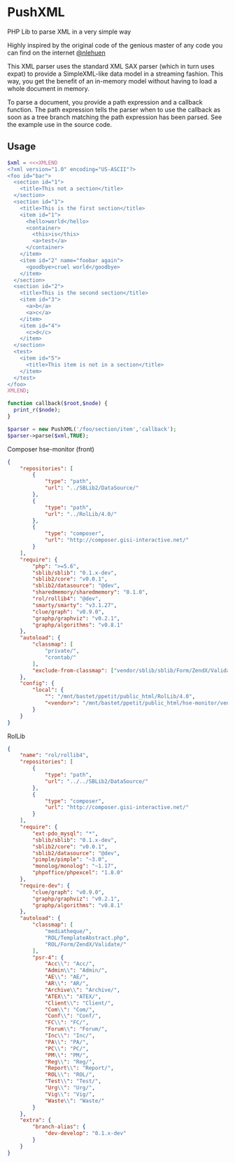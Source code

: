 # PushXML
PHP Lib to parse XML in a very simple way

Highly inspired by the original code of the genious master of any code you can find on the internet [@nlehuen](https://github.com/nlehuen)

This XML parser uses the standard XML SAX parser (which in turn uses expat) to provide a SimpleXML-like data model in a streaming fashion. This way, you get the benefit of an in-memory model without having to load a whole document in memory.

To parse a document, you provide a path expression and a callback function. The path expression tells the parser when to use the callback as soon as a tree branch matching the path expression has been parsed. See the example use in the source code.

## Usage
```php
$xml = <<<XMLEND
<?xml version="1.0" encoding="US-ASCII"?>
<foo id="bar">
  <section id="1">
    <title>This not a section</title>
  </section>
  <section id="1">
    <title>This is the first section</title>
    <item id="1">
      <hello>world</hello>
      <container>
        <this>is</this>
        <a>test</a>
      </container>
    </item>
    <item id="2" name="foobar again">
      <goodbye>cruel world</goodbye>
    </item>
  </section>
  <section id="2">
    <title>This is the second section</title>
    <item id="3">
      <a>b</a>
      <a>c</a>
    </item>
    <item id="4">
      <c>d</c>
    </item>
  </section>
  <test>
    <item id="5">
      <title>This item is not in a section</title>
    </item>
  </test>
</foo>
XMLEND;

function callback($root,$node) {
  print_r($node);
}

$parser = new PushXML('/foo/section/item','callback');
$parser->parse($xml,TRUE);
```



Composer hse-monitor (front)

```json
{
    "repositories": [
        {
            "type": "path",
            "url": "../SBLib2/DataSource/"
        },
        {
            "type": "path",
            "url": "../RolLib/4.0/"
        },
        {
            "type": "composer",
            "url": "http://composer.gisi-interactive.net/"
        }
    ],
    "require": {
        "php": ">=5.6",
        "sblib/sblib": "0.1.x-dev",
        "sblib2/core": "v0.0.1",
        "sblib2/datasource": "@dev",
        "sharedmemory/sharedmemory": "0.1.0",
        "rol/rollib4": "@dev",
        "smarty/smarty": "v3.1.27",
        "clue/graph": "v0.9.0",
        "graphp/graphviz": "v0.2.1",
        "graphp/algorithms": "v0.8.1"
    },
    "autoload": {
        "classmap": [
            "private/",
            "crontab/"
        ],
        "exclude-from-classmap": ["vendor/sblib/sblib/Form/ZendX/Validate/", "vendor/sblib/sblib/Autoloader/file_auto_load.php", "vendor/sblib/sblib/vendor/HTMLPurifier/"]
    },
    "config": {
        "local": {
            "": "/mnt/bastet/ppetit/public_html/RolLib/4.0",
            "<vendor>": "/mnt/bastet/ppetit/public_html/hse-monitor/vendor/rol/rollib4"
        }
    }
}
```

RolLib
```json
{
    "name": "rol/rollib4",
    "repositories": [
        {
            "type": "path",
            "url": "../../SBLib2/DataSource/"
        },
        {
            "type": "composer",
            "url": "http://composer.gisi-interactive.net/"
        }
    ],
    "require": {
        "ext-pdo_mysql": "*",
        "sblib/sblib": "0.1.x-dev",
        "sblib2/core": "v0.0.1",
        "sblib2/datasource": "@dev",
        "pimple/pimple": "~3.0",
        "monolog/monolog": "~1.17",
        "phpoffice/phpexcel": "1.8.0"
    },
    "require-dev": {
        "clue/graph": "v0.9.0",
        "graphp/graphviz": "v0.2.1",
        "graphp/algorithms": "v0.8.1"
    },
    "autoload": {
        "classmap": [
            "mediatheque/",
            "ROL/TemplateAbstract.php",
            "ROL/Form/ZendX/Validate/"
        ],
        "psr-4": {
            "Acc\\": "Acc/",
            "Admin\\": "Admin/",
            "AE\\": "AE/",
            "AR\\": "AR/",
            "Archive\\": "Archive/",
            "ATEX\\": "ATEX/",
            "Client\\": "Client/",
            "Com\\": "Com/",
            "Conf\\": "Conf/",
            "FC\\": "FC/",
            "Forum\\": "Forum/",
            "Inc\\": "Inc/",
            "PA\\": "PA/",
            "PC\\": "PC/",
            "PM\\": "PM/",
            "Reg\\": "Reg/",
            "Report\\": "Report/",
            "ROL\\": "ROL/",
            "Test\\": "Test/",
            "Urg\\": "Urg/",
            "Vig\\": "Vig/",
            "Waste\\": "Waste/"
        }
    },
    "extra": {
        "branch-alias": {
            "dev-develop": "0.1.x-dev"
        }
    }
}
```
